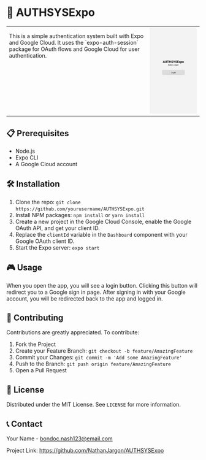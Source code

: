 # 🚀 AUTHSYSExpo

<table style="border: none; border-collapse: collapse;">
  <tr>
    <td valign="top" style="border: none;"><p>This is a simple authentication system built with Expo and Google Cloud. It uses the `expo-auth-session` package for OAuth flows and Google Cloud for user authentication.</p></td>
    <td align="center" style="border: none;"><img src="./assets/screenshot.jpg" alt="Screenshot of the app" width="500"></td>
  </tr>
</table>

## 📋 Prerequisites

- Node.js
- Expo CLI
- A Google Cloud account

## 🛠️ Installation

1. Clone the repo: `git clone https://github.com/yourusername/AUTHSYSExpo.git`
2. Install NPM packages: `npm install` or `yarn install`
3. Create a new project in the Google Cloud Console, enable the Google OAuth API, and get your client ID.
4. Replace the `clientId` variable in the `Dashboard` component with your Google OAuth client ID.
5. Start the Expo server: `expo start`

## 🎮 Usage

When you open the app, you will see a login button. Clicking this button will redirect you to a Google sign in page. After signing in with your Google account, you will be redirected back to the app and logged in.

## 👥 Contributing

Contributions are greatly appreciated. To contribute:

1. Fork the Project
2. Create your Feature Branch: `git checkout -b feature/AmazingFeature`
3. Commit your Changes: `git commit -m 'Add some AmazingFeature'`
4. Push to the Branch: `git push origin feature/AmazingFeature`
5. Open a Pull Request

## 📜 License

Distributed under the MIT License. See `LICENSE` for more information.

## 📞 Contact

Your Name - bondoc.nash123@email.com

Project Link: https://github.com/NathanJargon/AUTHSYSExpo
